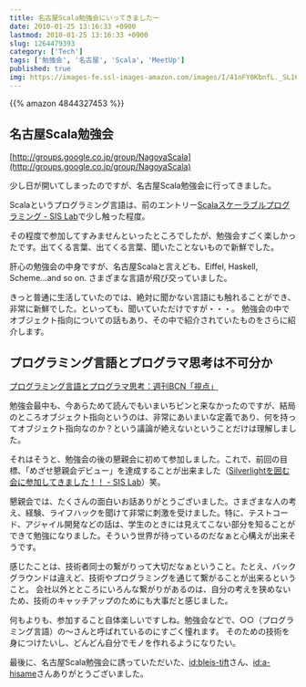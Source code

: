 ```yaml
---
title: 名古屋Scala勉強会にいってきましたー
date: 2010-01-25 13:16:33 +0900
lastmod: 2010-01-25 13:16:33 +0900
slug: 1264479393
category: ['Tech']
tags: ['勉強会', '名古屋', 'Scala', 'MeetUp']
published: true
img: https://images-fe.ssl-images-amazon.com/images/I/41nFY0KbnfL._SL160_.jpg
---
```


{{% amazon 4844327453 %}}

## 名古屋Scala勉強会

[http://groups.google.co.jp/group/NagoyaScala](http://groups.google.co.jp/group/NagoyaScala)

少し日が開いてしまったのですが、名古屋Scala勉強会に行ってきました。

Scalaというプログラミング言語は、前のエントリー[Scalaスケーラブルプログラミング \- SIS Lab](https://www.meganii.com/blog/2010/01/22/1264115183/)で少し触った程度。

その程度で参加してすみませんといったところでしたが、勉強会すごく楽しかったです。出てくる言葉、出てくる言葉、聞いたことないもので新鮮でした。


肝心の勉強会の中身ですが、名古屋Scalaと言えども、Eiffel, Haskell, Scheme...and so on. さまざまな言語が飛び交っていました。

きっと普通に生活していたのでは、絶対に聞かない言語にも触れることができ、非常に新鮮でした。といっても、聞いていただけですが・・・。
勉強会の中でオブジェクト指向についての話もあり、その中で紹介されていたものをさらに紹介します。

## プログラミング言語とプログラマ思考は不可分か

[プログラミング言語とプログラマ思考：週刊BCN「視点」](https://www.cc.kyoto-su.ac.jp/~atsushi/Links/bcn/BCN_ShiTen_20100111.html)

勉強会最中も、今あらためて読んでもいまいちピンと来なかったのですが、結局のところオブジェクト指向というのは、非常にあいまいな定義であり、何を持ってオブジェクト指向なのか？という議論が絶えないということだけは理解しました。

それはそうと、勉強会の後の懇親会に初めて参加しました。これで、前回の目標、「めざせ懇親会デビュー」を達成することが出来ました（[Silverlightを囲む会に参加してきました！！ \- SIS Lab](https://www.meganii.com/blog/2009/11/22/1258893125/)）笑。


懇親会では、たくさんの面白いお話ありがとうございました。さまざまな人の考え、経験、ライフハックを聞けて非常に刺激を受けました。特に、テストコード、アジャイル開発などの話は、学生のときには見えてこない部分を知ることができて勉強になりました。そういう世界が待っているのだなぁと心構えが出来そうです。


感じたことは、技術者同士の繋がりって大切だなぁということ。たとえ、バックグラウンドは違えど、技術やプログラミングを通じて繋がることが出来るということ。
会社以外とところにいろんな繋がりがあるのは、自分の考えを狭めないため、技術のキャッチアップのためにも大事だと感じました。


何もよりも、参加すること自体楽しいですしね。勉強会などで、○○（プログラミング言語）の〜さんと呼ばれているのにすごく憧れます。
そのための技術を身につけたいし、どんどん自分でモノを作れるようになりたい。

最後に、名古屋Scala勉強会に誘っていただいた、<a href="http://blog.hatena.ne.jp/bleis-tift/">id:bleis-tift</a>さん、<a href="http://blog.hatena.ne.jp/a-hisame/">id:a-hisame</a>さんありがとうございました。

